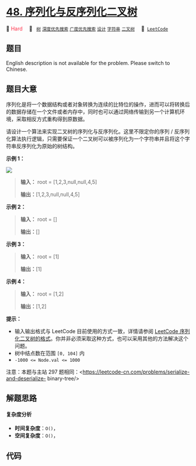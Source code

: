 # [48. 序列化与反序列化二叉树](https://leetcode.cn/problems/h54YBf)

🔴 <font color=#ff334b>Hard</font>&emsp; 🔖&ensp; [`树`](/tag/tree.md) [`深度优先搜索`](/tag/depth-first-search.md) [`广度优先搜索`](/tag/breadth-first-search.md) [`设计`](/tag/design.md) [`字符串`](/tag/string.md) [`二叉树`](/tag/binary-tree.md)&emsp; 🔗&ensp;[`LeetCode`](https://leetcode.cn/problems/h54YBf)

## 题目

English description is not available for the problem. Please switch to
Chinese.


## 题目大意

序列化是将一个数据结构或者对象转换为连续的比特位的操作，进而可以将转换后的数据存储在一个文件或者内存中，同时也可以通过网络传输到另一个计算机环境，采取相反方式重构得到原数据。

请设计一个算法来实现二叉树的序列化与反序列化。这里不限定你的序列 /
反序列化算法执行逻辑，只需要保证一个二叉树可以被序列化为一个字符串并且将这个字符串反序列化为原始的树结构。



**示例 1：**

![](https://assets.leetcode.com/uploads/2020/09/15/serdeser.jpg)

> 
> 
> 
> 
> 
> **输入：** root = [1,2,3,null,null,4,5]
> 
> **输出：**[1,2,3,null,null,4,5]
> 
> 

**示例 2：**

> 
> 
> 
> 
> 
> **输入：** root = []
> 
> **输出：**[]
> 
> 

**示例 3：**

> 
> 
> 
> 
> 
> **输入：** root = [1]
> 
> **输出：**[1]
> 
> 

**示例 4：**

> 
> 
> 
> 
> 
> **输入：** root = [1,2]
> 
> **输出：**[1,2]
> 
> 



**提示：**

  * 输入输出格式与 LeetCode 目前使用的方式一致，详情请参阅 [LeetCode 序列化二叉树的格式](/faq/#binary-tree)。你并非必须采取这种方式，也可以采用其他的方法解决这个问题。
  * 树中结点数在范围 `[0, 104]` 内
  * `-1000 <= Node.val <= 1000`



注意：本题与主站 297 题相同：<https://leetcode-cn.com/problems/serialize-and-deserialize-
binary-tree/>


## 解题思路

#### 复杂度分析

- **时间复杂度**：`O()`，
- **空间复杂度**：`O()`，

## 代码

```javascript

```